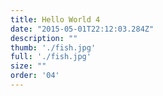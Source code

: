```yaml
---
title: Hello World 4
date: "2015-05-01T22:12:03.284Z"
description: ""
thumb: './fish.jpg'
full: './fish.jpg'
size: ""
order: '04'
---
```



